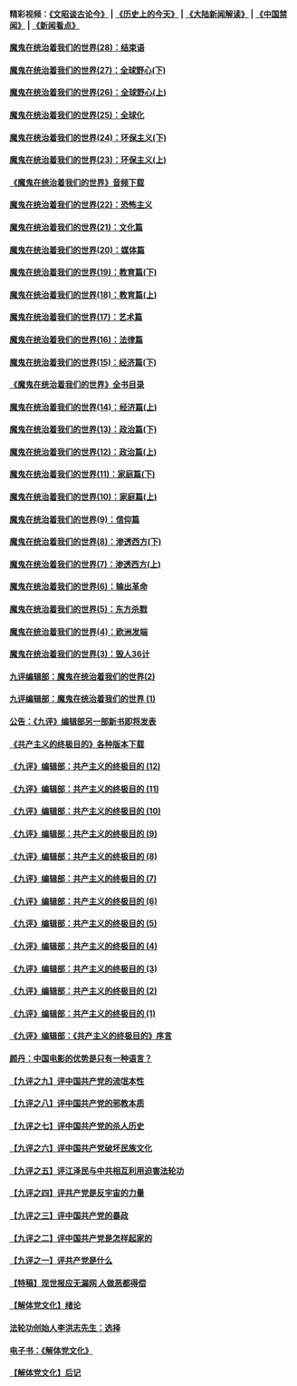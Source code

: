 #### 精彩视频：[《文昭谈古论今》](http://45.76.195.252/wenzhao) | [《历史上的今天》](http://45.76.195.252/today-in-history) | [《大陆新闻解读》](http://45.76.195.252/ntdtv-comedy) | [《中国禁闻》](http://45.76.195.252/ntdtv-news) | [《新闻看点》](http://45.76.195.252/news-insight) 

 #### [魔鬼在统治着我们的世界(28)：结束语](../pages/nsc422/n10936246.md?t=02130931) 

#### [魔鬼在统治着我们的世界(27)：全球野心(下)](../pages/nsc422/n10928319.md?t=02130931) 

#### [魔鬼在统治着我们的世界(26)：全球野心(上)](../pages/nsc422/n10900318.md?t=02130931) 

#### [魔鬼在统治着我们的世界(25)：全球化](../pages/nsc422/n10788205.md?t=02130931) 

#### [魔鬼在统治着我们的世界(24)：环保主义(下)](../pages/nsc422/n10695307.md?t=02130931) 

#### [魔鬼在统治着我们的世界(23)：环保主义(上)](../pages/nsc422/n10688613.md?t=02130931) 

#### [《魔鬼在统治着我们的世界》音频下载](../pages/nsc422/n10635553.md?t=02130931) 

#### [魔鬼在统治着我们的世界(22)：恐怖主义](../pages/nsc422/n10614727.md?t=02130931) 

#### [魔鬼在统治着我们的世界(21)：文化篇](../pages/nsc422/n10597706.md?t=02130931) 

#### [魔鬼在统治着我们的世界(20)：媒体篇](../pages/nsc422/n10586579.md?t=02130931) 

#### [魔鬼在统治着我们的世界(19)：教育篇(下)](../pages/nsc422/n10564808.md?t=02130931) 

#### [魔鬼在统治着我们的世界(18)：教育篇(上)](../pages/nsc422/n10526970.md?t=02130931) 

#### [魔鬼在统治着我们的世界(17)：艺术篇](../pages/nsc422/n10499093.md?t=02130931) 

#### [魔鬼在统治着我们的世界(16)：法律篇](../pages/nsc422/n10485969.md?t=02130931) 

#### [魔鬼在统治着我们的世界(15)：经济篇(下)](../pages/nsc422/n10469975.md?t=02130931) 

#### [《魔鬼在统治着我们的世界》全书目录](../pages/nsc422/n10464261.md?t=02130931) 

#### [魔鬼在统治着我们的世界(14)：经济篇(上)](../pages/nsc422/n10457370.md?t=02130931) 

#### [魔鬼在统治着我们的世界(13)：政治篇(下)](../pages/nsc422/n10448270.md?t=02130931) 

#### [魔鬼在统治着我们的世界(12)：政治篇(上)](../pages/nsc422/n10444576.md?t=02130931) 

#### [魔鬼在统治着我们的世界(11)：家庭篇(下)](../pages/nsc422/n10440961.md?t=02130931) 

#### [魔鬼在统治着我们的世界(10)：家庭篇(上)](../pages/nsc422/n10435448.md?t=02130931) 

#### [魔鬼在统治着我们的世界(9)：信仰篇](../pages/nsc422/n10432159.md?t=02130931) 

#### [魔鬼在统治着我们的世界(8)：渗透西方(下)](../pages/nsc422/n10429603.md?t=02130931) 

#### [魔鬼在统治着我们的世界(7)：渗透西方(上)](../pages/nsc422/n10426013.md?t=02130931) 

#### [魔鬼在统治着我们的世界(6)：输出革命](../pages/nsc422/n10421536.md?t=02130931) 

#### [魔鬼在统治着我们的世界(5)：东方杀戮](../pages/nsc422/n10417707.md?t=02130931) 

#### [魔鬼在统治着我们的世界(4)：欧洲发端](../pages/nsc422/n10414890.md?t=02130931) 

#### [魔鬼在统治着我们的世界(3)：毁人36计](../pages/nsc422/n10411583.md?t=02130931) 

#### [九评编辑部：魔鬼在统治着我们的世界(2)](../pages/nsc422/n10410036.md?t=02130931) 

#### [九评编辑部：魔鬼在统治着我们的世界 (1)](../pages/nsc422/n10406825.md?t=02130931) 

#### [公告：《九评》编辑部另一部新书即将发表](../pages/nsc422/n10405104.md?t=02130931) 

#### [《共产主义的终极目的》各种版本下载](../pages/nsc422/n10022138.md?t=02130931) 

#### [《九评》编辑部：共产主义的终极目的 (12)](../pages/nsc422/n9933272.md?t=02130931) 

#### [《九评》编辑部：共产主义的终极目的 (11)](../pages/nsc422/n9924973.md?t=02130931) 

#### [《九评》编辑部：共产主义的终极目的 (10)](../pages/nsc422/n9920883.md?t=02130931) 

#### [《九评》编辑部：共产主义的终极目的 (9)](../pages/nsc422/n9916363.md?t=02130931) 

#### [《九评》编辑部：共产主义的终极目的 (8)](../pages/nsc422/n9912488.md?t=02130931) 

#### [《九评》编辑部：共产主义的终极目的 (7)](../pages/nsc422/n9901176.md?t=02130931) 

#### [《九评》编辑部：共产主义的终极目的 (6)](../pages/nsc422/n9899359.md?t=02130931) 

#### [《九评》编辑部：共产主义的终极目的 (5)](../pages/nsc422/n9893174.md?t=02130931) 

#### [《九评》编辑部：共产主义的终极目的 (4)](../pages/nsc422/n9891246.md?t=02130931) 

#### [《九评》编辑部：共产主义的终极目的 (3)](../pages/nsc422/n9879879.md?t=02130931) 

#### [《九评》编辑部：共产主义的终极目的 (2)](../pages/nsc422/n9876205.md?t=02130931) 

#### [《九评》编辑部：共产主义的终极目的 (1)](../pages/nsc422/n9865857.md?t=02130931) 

#### [《九评》编辑部：《共产主义的终极目的》序言](../pages/nsc422/n9862666.md?t=02130931) 

#### [颜丹：中国电影的优势是只有一种语言？](../pages/nsc422/n9583062.md?t=02130931) 

#### [【九评之九】评中国共产党的流氓本性](../pages/nsc422/n737542.md?t=02130931) 

#### [【九评之八】评中国共产党的邪教本质](../pages/nsc422/n735942.md?t=02130931) 

#### [【九评之七】评中国共产党的杀人历史](../pages/nsc422/n733806.md?t=02130931) 

#### [【九评之六】评中国共产党破坏民族文化](../pages/nsc422/n731667.md?t=02130931) 

#### [【九评之五】评江泽民与中共相互利用迫害法轮功](../pages/nsc422/n730058.md?t=02130931) 

#### [【九评之四】评共产党是反宇宙的力量](../pages/nsc422/n727814.md?t=02130931) 

#### [【九评之三】评中国共产党的暴政](../pages/nsc422/n725597.md?t=02130931) 

#### [【九评之二】评中国共产党是怎样起家的](../pages/nsc422/n723946.md?t=02130931) 

#### [【九评之一】评共产党是什么](../pages/nsc422/n722529.md?t=02130931) 

#### [【特稿】现世报应无漏网 人做恶都得偿](../pages/nsc422/n4215167.md?t=02130931) 

#### [【解体党文化】绪论](../pages/nsc422/n1449356.md?t=02130931) 

#### [法轮功创始人李洪志先生：选择](../pages/nsc422/n3580738.md?t=02130931) 

#### [电子书：《解体党文化》](../pages/nsc422/n1573484.md?t=02130931) 

#### [【解体党文化】后记](../pages/nsc422/n1531999.md?t=02130931) 

